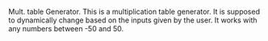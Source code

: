 Mult. table Generator.
This is a multiplication table generator.
It is supposed to dynamically change based on the inputs given by the user.
It works with any numbers between -50 and 50.
